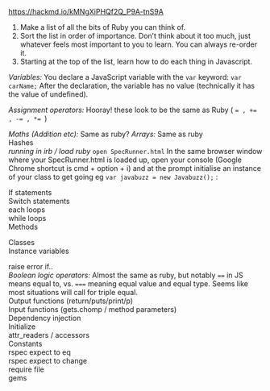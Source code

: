 https://hackmd.io/kMNgXiPHQf2Q_P9A-tnS9A

1. Make a list of all the bits of Ruby you can think of.  
2. Sort the list in order of importance. Don’t think about it too much, just whatever feels most important to you to learn. You can always re-order it.  
3. Starting at the top of the list, learn how to do each thing in Javascript.  

*Variables:* You declare a JavaScript variable with the `var` keyword: `var carName;` After the declaration, the variable has no value (technically it has the value of undefined).  

*Assignment operators:* Hooray! these look to be the same as Ruby ( `= , += , -= , *= `)

*Maths (Addition etc):* Same as ruby?
*Arrays:* Same as ruby  
Hashes  
*running in irb / load ruby* `open SpecRunner.html`
In the same browser window where your SpecRunner.html is loaded up, open your console (Google Chrome shortcut is cmd + option + i) and at the prompt initialise an instance of your class to get going eg `var javabuzz = new Javabuzz();` :


If statements  
Switch statements  
each loops  
while loops  
Methods  

Classes  
Instance variables  




raise error if..   
*Boolean logic operators:* Almost the same as ruby, but notably `==` in JS means equal to, vs. `===` meaning equal value and equal type. Seems like most situations will call for triple equal.  
Output functions (return/puts/print/p)  
Input functions (gets.chomp / method parameters)  
Dependency injection  
Initialize  
attr_readers / accessors  
Constants  
rspec expect to eq  
rspec expect to change  
require file  
gems  


